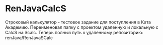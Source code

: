 # RenJavaCalcS
Строковый калькулятор - тестовое задание для поступления в Ката Академию.
Переименовал папку с проектом удаленную и локальную с CalcS на Scalc. 
Теперь полный путь к удаленному репозиторию: renJava/RenJavaSCalc
